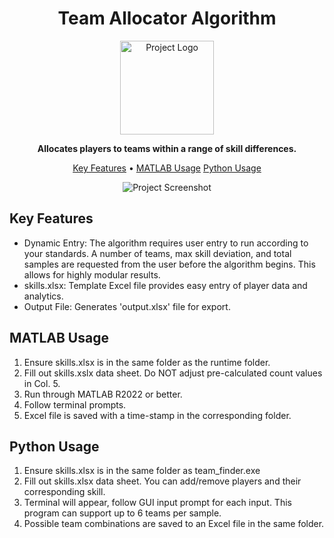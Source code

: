 <h1 align="center">Team Allocator Algorithm</h1>

<p align="center">
  <img src="https://github.com/bcrudele/ISHL_software/assets/120442376/30b6321d-eec8-4ef2-8e5e-b62101f542a9.png" alt="Project Logo" width="150" height="150">
</p>

<p align="center">
  <strong>Allocates players to teams within a range of skill differences.</strong>
</p>

<p align="center">
  <a href="#key-features">Key Features</a> •
  <a href="#usage">MATLAB Usage</a>
  <a href="#usage">Python Usage</a>
  
</p>

<p align="center">
  <img src="https://github.com/bcrudele/ISHL_software/assets/120442376/3799dd9f-4910-4671-935f-cbfee944c43e.png" alt="Project Screenshot">
</p>

## Key Features

- Dynamic Entry: The algorithm requires user entry to run according to your standards. A number of teams, max skill deviation, and total samples are requested from the user before the algorithm begins. This allows for highly modular results.
- skills.xlsx: Template Excel file provides easy entry of player data and analytics.
- Output File: Generates 'output.xlsx' file for export. 

## MATLAB Usage

1. Ensure skills.xlsx is in the same folder as the runtime folder.
2. Fill out skills.xslx data sheet. Do NOT adjust pre-calculated count values in Col. 5.
3. Run through MATLAB R2022 or better.
4. Follow terminal prompts.
5. Excel file is saved with a time-stamp in the corresponding folder.

## Python Usage

1. Ensure skills.xlsx is in the same folder as team_finder.exe
2. Fill out skills.xlsx data sheet. You can add/remove players and their corresponding skill. 
3. Terminal will appear, follow GUI input prompt for each input. This program can support up to 6 teams per sample.
4. Possible team combinations are saved to an Excel file in the same folder.

